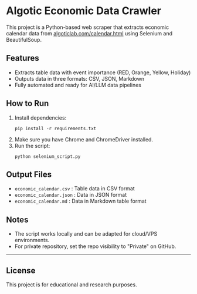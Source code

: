 # Algotic Economic Data Crawler

This project is a Python-based web scraper that extracts economic calendar data from [algoticlab.com/calendar.html](https://algoticlab.com/calendar.html) using Selenium and BeautifulSoup.

## Features
- Extracts table data with event importance (RED, Orange, Yellow, Holiday)
- Outputs data in three formats: CSV, JSON, Markdown
- Fully automated and ready for AI/LLM data pipelines

## How to Run

1. Install dependencies:
    ```
    pip install -r requirements.txt
    ```
2. Make sure you have Chrome and ChromeDriver installed.
3. Run the script:
    ```
    python selenium_script.py
    ```

## Output Files
- `economic_calendar.csv` : Table data in CSV format
- `economic_calendar.json` : Data in JSON format
- `economic_calendar.md` : Data in Markdown table format

## Notes
- The script works locally and can be adapted for cloud/VPS environments.
- For private repository, set the repo visibility to "Private" on GitHub.

---

## License
This project is for educational and research purposes. 